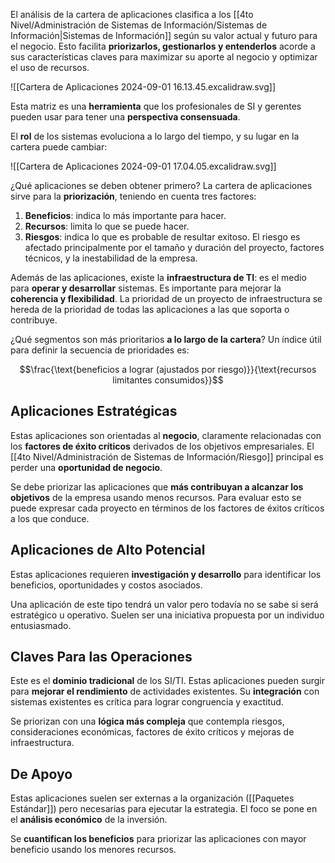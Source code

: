 El análisis de la cartera de aplicaciones clasifica a los [[4to Nivel/Administración de Sistemas de Información/Sistemas de Información|Sistemas de Información]] según su valor actual y futuro para el negocio. Esto facilita **priorizarlos, gestionarlos y entenderlos** acorde a sus características claves para maximizar su aporte al negocio y optimizar el uso de recursos.

![[Cartera de Aplicaciones 2024-09-01 16.13.45.excalidraw.svg]]

Esta matriz es una **herramienta** que los profesionales de SI y gerentes pueden usar para tener una **perspectiva consensuada**.

El **rol** de los sistemas evoluciona a lo largo del tiempo, y su lugar en la cartera puede cambiar:

![[Cartera de Aplicaciones 2024-09-01 17.04.05.excalidraw.svg]]

¿Qué aplicaciones se deben obtener primero? La cartera de aplicaciones sirve para la **priorización**, teniendo en cuenta tres factores:

1. **Beneficios**: indica lo más importante para hacer.
2. **Recursos**: limita lo que se puede hacer.
3. **Riesgos**: indica lo que es probable de resultar exitoso. El riesgo es afectado principalmente por el tamaño y duración del proyecto, factores técnicos, y la inestabilidad de la empresa.

Además de las aplicaciones, existe la **infraestructura de TI**: es el medio para **operar y desarrollar** sistemas. Es importante para mejorar la **coherencia y flexibilidad**. La prioridad de un proyecto de infraestructura se hereda de la prioridad de todas las aplicaciones a las que soporta o contribuye.

¿Qué segmentos son más prioritarios **a lo largo de la cartera**? Un índice útil para definir la secuencia de prioridades es:

$$\frac{\text{beneficios a lograr (ajustados por riesgo)}}{\text{recursos limitantes consumidos}}$$

## Aplicaciones Estratégicas

Estas aplicaciones son orientadas al **negocio**, claramente relacionadas con los **factores de éxito críticos** derivados de los objetivos empresariales. El [[4to Nivel/Administración de Sistemas de Información/Riesgo]] principal es perder una **oportunidad de negocio**.

Se debe priorizar las aplicaciones que **más contribuyan a alcanzar los objetivos** de la empresa usando menos recursos. Para evaluar esto se puede expresar cada proyecto en términos de los factores de éxitos críticos a los que conduce.

## Aplicaciones de Alto Potencial

Estas aplicaciones requieren **investigación y desarrollo** para identificar los beneficios, oportunidades y costos asociados.

Una aplicación de este tipo tendrá un valor pero todavía no se sabe si será estratégico u operativo. Suelen ser una iniciativa propuesta por un individuo entusiasmado.

## Claves Para las Operaciones

Este es el **dominio tradicional** de los SI/TI. Estas aplicaciones pueden surgir para **mejorar el rendimiento** de actividades existentes. Su **integración** con sistemas existentes es crítica para lograr congruencia y exactitud.

Se priorizan con una **lógica más compleja** que contempla riesgos, consideraciones económicas, factores de éxito críticos y mejoras de infraestructura.

## De Apoyo

Estas aplicaciones suelen ser externas a la organización ([[Paquetes Estándar]]) pero necesarias para ejecutar la estrategia. El foco se pone en el **análisis económico** de la inversión.

Se **cuantifican los beneficios** para priorizar las aplicaciones con mayor beneficio usando los menores recursos.
